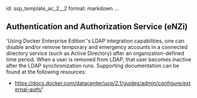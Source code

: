 id: ssp_template_ac_2__2
format: markdown
...
## Authentication and Authorization Service (eNZi)

'Using Docker Enterprise Edition''s LDAP integration capabilities, one
can disable and/or remove temporary and emergency accounts in a
connected directory service (such as Active Directory) after an
organization-defined time period. When a user is removed from LDAP,
that user becomes inactive after the LDAP synchronization runs.
Supporting documentation can be found at the following resources:

- https://docs.docker.com/datacenter/ucp/2.1/guides/admin/configure/external-auth/'
